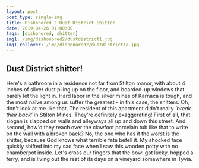 ```yaml
---
layout: post
post_type: single-img
title: Dishonored 2 Dust District Shitter
date: 2019-04-26 01:00:00
tags: [dishonored, shitter]
img1: /img/dishonored2/dustdistrict1.jpg
img1_rollover: /img/dishonored2/dustdistrict1a.jpg
---
```

## Dust District shitter!

Here's a bathroom in a residence not far from Stilton manor, with about 4 inches of silver dust piling up on the floor, and boarded-up windows that barely let the light in. Hard labor in the silver mines of Karnaca is tough, and the most naïve among us suffer the greatest - in this case, the shitters. Oh, don't look at me like that. The resident of this apartment didn't really *'break their back'* in Stilton Mines. They're definitely exaggerating! First of all, that slogan is slapped on walls and alleyways all up and down this street. And second, how'd they reach over the clawfoot porcelain tub like that to write on the wall with a broken back? No, the one who has it the worst is the shitter, because God knows what terrible fate befell it. My shocked face quickly shifted into my sad face when I saw this wooden potty with no chamberpot inside. Let's cross our fingers that the bowl got lucky, hopped a ferry, and is living out the rest of its days on a vineyard somewhere in Tyvia. 
